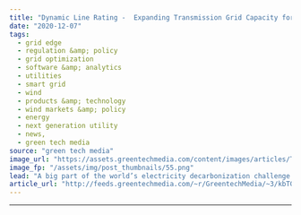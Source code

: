 ```yaml
---
title: "Dynamic Line Rating -  Expanding Transmission Grid Capacity for Clean Energy"
date: "2020-12-07"
tags: 
  - grid edge
  - regulation &amp; policy
  - grid optimization
  - software &amp; analytics
  - utilities
  - smart grid
  - wind
  - products &amp; technology
  - wind markets &amp; policy
  - energy
  - next generation utility
  - news,
  - green tech media
source: "green tech media"
image_url: "https://assets.greentechmedia.com/content/images/articles/Transmission_Power_Line_Wind_Turbines_Farm_XL_Shutterstock.jpg"
image_fp: "/assets/img/post_thumbnails/55.png"
lead: "A big part of the world’s electricity decarbonization challenge lies in expanding transmission capacity for wind and solar power — and according to energy experts, Europe and the U.S. are falling behind on that task. Solving this problem will require ..."
article_url: "http://feeds.greentechmedia.com/~r/GreentechMedia/~3/kbTG11gf05E/dynamic-line-rating-pushing-the-transmission-grid-envelope-on-clean-energy-capacity"
---
```


---
